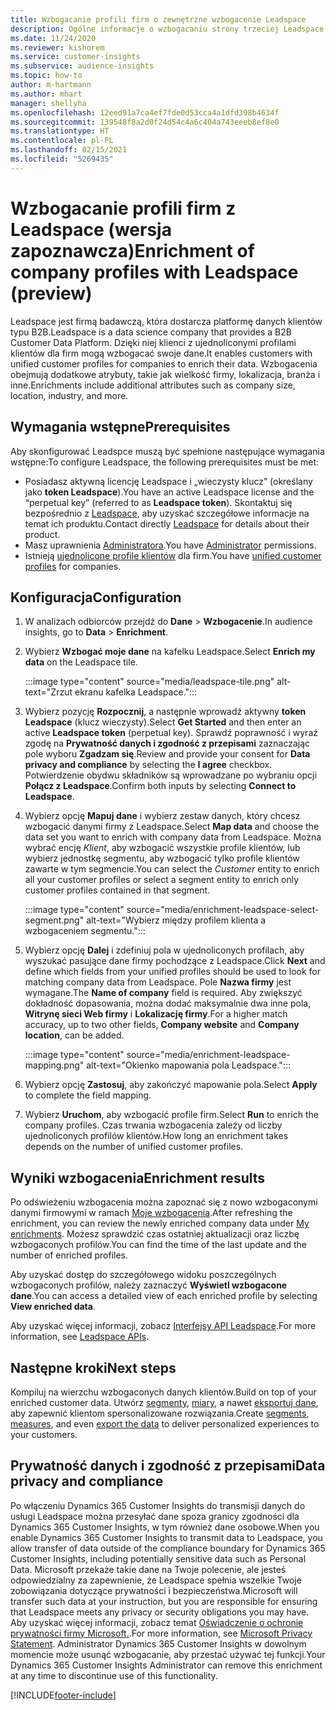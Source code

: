 ```yaml
---
title: Wzbogacanie profili firm o zewnętrzne wzbogacenie Leadspace
description: Ogólne informacje o wzbogacaniu strony trzeciej Leadspace.
ms.date: 11/24/2020
ms.reviewer: kishorem
ms.service: customer-insights
ms.subservice: audience-insights
ms.topic: how-to
author: m-hartmann
ms.author: mhart
manager: shellyha
ms.openlocfilehash: 12eed91a7ca4ef7fde0d53cca4a1dfd398b4634f
ms.sourcegitcommit: 139548f8a2d0f24d54c4a6c404a743eeeb8ef8e0
ms.translationtype: HT
ms.contentlocale: pl-PL
ms.lasthandoff: 02/15/2021
ms.locfileid: "5269435"
---
```

# <a name="enrichment-of-company-profiles-with-leadspace-preview"></a><span data-ttu-id="6aecf-103">Wzbogacanie profili firm z Leadspace (wersja zapoznawcza)</span><span class="sxs-lookup"><span data-stu-id="6aecf-103">Enrichment of company profiles with Leadspace (preview)</span></span>

<span data-ttu-id="6aecf-104">Leadspace jest firmą badawczą, która dostarcza platformę danych klientów typu B2B.</span><span class="sxs-lookup"><span data-stu-id="6aecf-104">Leadspace is a data science company that provides a B2B Customer Data Platform.</span></span> <span data-ttu-id="6aecf-105">Dzięki niej klienci z ujednoliconymi profilami klientów dla firm mogą wzbogacać swoje dane.</span><span class="sxs-lookup"><span data-stu-id="6aecf-105">It enables customers with unified customer profiles for companies to enrich their data.</span></span> <span data-ttu-id="6aecf-106">Wzbogacenia obejmują dodatkowe atrybuty, takie jak wielkość firmy, lokalizacja, branża i inne.</span><span class="sxs-lookup"><span data-stu-id="6aecf-106">Enrichments include additional attributes such as company size, location, industry, and more.</span></span>

## <a name="prerequisites"></a><span data-ttu-id="6aecf-107">Wymagania wstępne</span><span class="sxs-lookup"><span data-stu-id="6aecf-107">Prerequisites</span></span>

<span data-ttu-id="6aecf-108">Aby skonfigurować Leadspce muszą być spełnione następujące wymagania wstępne:</span><span class="sxs-lookup"><span data-stu-id="6aecf-108">To configure Leadspace, the following prerequisites must be met:</span></span>

- <span data-ttu-id="6aecf-109">Posiadasz aktywną licencję Leadspace i „wieczysty klucz” (określany jako **token Leadspace**).</span><span class="sxs-lookup"><span data-stu-id="6aecf-109">You have an active Leadspace license and the “perpetual key” (referred to as **Leadspace token**).</span></span> <span data-ttu-id="6aecf-110">Skontaktuj się bezpośrednio z [Leadspace](https://www.leadspace.com/products/leadspace-on-demand/), aby uzyskać szczegółowe informacje na temat ich produktu.</span><span class="sxs-lookup"><span data-stu-id="6aecf-110">Contact directly [Leadspace](https://www.leadspace.com/products/leadspace-on-demand/) for details about their product.</span></span>
- <span data-ttu-id="6aecf-111">Masz uprawnienia [Administratora](permissions.md#administrator).</span><span class="sxs-lookup"><span data-stu-id="6aecf-111">You have [Administrator](permissions.md#administrator) permissions.</span></span>
- <span data-ttu-id="6aecf-112">Istnieją [ujednolicone profile klientów](customer-profiles.md) dla firm.</span><span class="sxs-lookup"><span data-stu-id="6aecf-112">You have [unified customer profiles](customer-profiles.md) for companies.</span></span>

## <a name="configuration"></a><span data-ttu-id="6aecf-113">Konfiguracja</span><span class="sxs-lookup"><span data-stu-id="6aecf-113">Configuration</span></span>

1. <span data-ttu-id="6aecf-114">W analizach odbiorców przejdź do **Dane** > **Wzbogacenie**.</span><span class="sxs-lookup"><span data-stu-id="6aecf-114">In audience insights, go to **Data** > **Enrichment**.</span></span>

1. <span data-ttu-id="6aecf-115">Wybierz **Wzbogać moje dane** na kafelku Leadspace.</span><span class="sxs-lookup"><span data-stu-id="6aecf-115">Select **Enrich my data** on the Leadspace tile.</span></span>

   :::image type="content" source="media/leadspace-tile.png" alt-text="Zrzut ekranu kafelka Leadspace.":::

1. <span data-ttu-id="6aecf-117">Wybierz pozycję **Rozpocznij**, a następnie wprowadź aktywny **token Leadspace** (klucz wieczysty).</span><span class="sxs-lookup"><span data-stu-id="6aecf-117">Select **Get Started** and then enter an active **Leadspace token** (perpetual key).</span></span> <span data-ttu-id="6aecf-118">Sprawdź poprawność i wyraź zgodę na **Prywatność danych i zgodność z przepisami** zaznaczając pole wyboru **Zgadzam się**.</span><span class="sxs-lookup"><span data-stu-id="6aecf-118">Review and provide your consent for **Data privacy and compliance** by selecting the **I agree** checkbox.</span></span> <span data-ttu-id="6aecf-119">Potwierdzenie obydwu składników są wprowadzane po wybraniu opcji **Połącz z Leadspace**.</span><span class="sxs-lookup"><span data-stu-id="6aecf-119">Confirm both inputs by selecting **Connect to Leadspace**.</span></span>

1. <span data-ttu-id="6aecf-120">Wybierz opcję **Mapuj dane** i wybierz zestaw danych, który chcesz wzbogacić danymi firmy z Leadspace.</span><span class="sxs-lookup"><span data-stu-id="6aecf-120">Select **Map data** and choose the data set you want to enrich with company data from Leadspace.</span></span> <span data-ttu-id="6aecf-121">Można wybrać encję *Klient*, aby wzbogacić wszystkie profile klientów, lub wybierz jednostkę segmentu, aby wzbogacić tylko profile klientów zawarte w tym segmencie.</span><span class="sxs-lookup"><span data-stu-id="6aecf-121">You can select the *Customer* entity to enrich all your customer profiles or select a segment entity to enrich only customer profiles contained in that segment.</span></span>

   :::image type="content" source="media/enrichment-leadspace-select-segment.png" alt-text="Wybierz między profilem klienta a wzbogaceniem segmentu.":::

1. <span data-ttu-id="6aecf-123">Wybierz opcję **Dalej** i zdefiniuj pola w ujednoliconych profilach, aby wyszukać pasujące dane firmy pochodzące z Leadspace.</span><span class="sxs-lookup"><span data-stu-id="6aecf-123">Click **Next** and define which fields from your unified profiles should be used to look for matching company data from Leadspace.</span></span> <span data-ttu-id="6aecf-124">Pole **Nazwa firmy** jest wymagane.</span><span class="sxs-lookup"><span data-stu-id="6aecf-124">The **Name of company** field is required.</span></span> <span data-ttu-id="6aecf-125">Aby zwiększyć dokładność dopasowania, można dodać maksymalnie dwa inne pola, **Witrynę sieci Web firmy** i **Lokalizację firmy**.</span><span class="sxs-lookup"><span data-stu-id="6aecf-125">For a higher match accuracy, up to two other fields, **Company website** and **Company location**, can be added.</span></span>

   :::image type="content" source="media/enrichment-leadspace-mapping.png" alt-text="Okienko mapowania pola Leadspace.":::
   
1. <span data-ttu-id="6aecf-127">Wybierz opcję **Zastosuj**, aby zakończyć mapowanie pola.</span><span class="sxs-lookup"><span data-stu-id="6aecf-127">Select **Apply** to complete the field mapping.</span></span>

1. <span data-ttu-id="6aecf-128">Wybierz **Uruchom**, aby wzbogacić profile firm.</span><span class="sxs-lookup"><span data-stu-id="6aecf-128">Select **Run** to enrich the company profiles.</span></span> <span data-ttu-id="6aecf-129">Czas trwania wzbogacenia zależy od liczby ujednoliconych profilów klientów.</span><span class="sxs-lookup"><span data-stu-id="6aecf-129">How long an enrichment takes depends on the number of unified customer profiles.</span></span>

## <a name="enrichment-results"></a><span data-ttu-id="6aecf-130">Wyniki wzbogacenia</span><span class="sxs-lookup"><span data-stu-id="6aecf-130">Enrichment results</span></span>

<span data-ttu-id="6aecf-131">Po odświeżeniu wzbogacenia można zapoznać się z nowo wzbogaconymi danymi firmowymi w ramach [Moje wzbogacenia](enrichment-hub.md).</span><span class="sxs-lookup"><span data-stu-id="6aecf-131">After refreshing the enrichment, you can review the newly enriched company data under [My enrichments](enrichment-hub.md).</span></span> <span data-ttu-id="6aecf-132">Możesz sprawdzić czas ostatniej aktualizacji oraz liczbę wzbogaconych profilów.</span><span class="sxs-lookup"><span data-stu-id="6aecf-132">You can find the time of the last update and the number of enriched profiles.</span></span>

<span data-ttu-id="6aecf-133">Aby uzyskać dostęp do szczegółowego widoku poszczególnych wzbogaconych profilów, należy zaznaczyć **Wyświetl wzbogacone dane**.</span><span class="sxs-lookup"><span data-stu-id="6aecf-133">You can access a detailed view of each enriched profile by selecting **View enriched data**.</span></span>

<span data-ttu-id="6aecf-134">Aby uzyskać więcej informacji, zobacz [Interfejsy API Leadspace](https://support.leadspace.com/hc/en-us/sections/201997649-API).</span><span class="sxs-lookup"><span data-stu-id="6aecf-134">For more information, see [Leadspace APIs](https://support.leadspace.com/hc/en-us/sections/201997649-API).</span></span>

## <a name="next-steps"></a><span data-ttu-id="6aecf-135">Następne kroki</span><span class="sxs-lookup"><span data-stu-id="6aecf-135">Next steps</span></span>

<span data-ttu-id="6aecf-136">Kompiluj na wierzchu wzbogaconych danych klientów.</span><span class="sxs-lookup"><span data-stu-id="6aecf-136">Build on top of your enriched customer data.</span></span> <span data-ttu-id="6aecf-137">Utwórz [segmenty](segments.md), [miary](measures.md), a nawet [eksportuj dane](export-destinations.md), aby zapewnić klientom spersonalizowane rozwiązania.</span><span class="sxs-lookup"><span data-stu-id="6aecf-137">Create [segments](segments.md), [measures](measures.md), and even [export the data](export-destinations.md) to deliver personalized experiences to your customers.</span></span>

## <a name="data-privacy-and-compliance"></a><span data-ttu-id="6aecf-138">Prywatność danych i zgodność z przepisami</span><span class="sxs-lookup"><span data-stu-id="6aecf-138">Data privacy and compliance</span></span>

<span data-ttu-id="6aecf-139">Po włączeniu Dynamics 365 Customer Insights do transmisji danych do usługi Leadspace można przesyłać dane spoza granicy zgodności dla Dynamics 365 Customer Insights, w tym również dane osobowe.</span><span class="sxs-lookup"><span data-stu-id="6aecf-139">When you enable Dynamics 365 Customer Insights to transmit data to Leadspace, you allow transfer of data outside of the compliance boundary for Dynamics 365 Customer Insights, including potentially sensitive data such as Personal Data.</span></span> <span data-ttu-id="6aecf-140">Microsoft przekaże takie dane na Twoje polecenie, ale jesteś odpowiedzialny za zapewnienie, że Leadspace spełnia wszelkie Twoje zobowiązania dotyczące prywatności i bezpieczeństwa.</span><span class="sxs-lookup"><span data-stu-id="6aecf-140">Microsoft will transfer such data at your instruction, but you are responsible for ensuring that Leadspace meets any privacy or security obligations you may have.</span></span> <span data-ttu-id="6aecf-141">Aby uzyskać więcej informacji, zobacz temat [Oświadczenie o ochronie prywatności firmy Microsoft.](https://go.microsoft.com/fwlink/?linkid=396732).</span><span class="sxs-lookup"><span data-stu-id="6aecf-141">For more information, see [Microsoft Privacy Statement](https://go.microsoft.com/fwlink/?linkid=396732).</span></span>
<span data-ttu-id="6aecf-142">Administrator Dynamics 365 Customer Insights w dowolnym momencie może usunąć wzbogacanie, aby przestać używać tej funkcji.</span><span class="sxs-lookup"><span data-stu-id="6aecf-142">Your Dynamics 365 Customer Insights Administrator can remove this enrichment at any time to discontinue use of this functionality.</span></span>


[!INCLUDE[footer-include](../includes/footer-banner.md)]